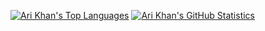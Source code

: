 [![Ari Khan's Top Languages](https://github-readme-stats.vercel.app/api/top-langs/?username=Proking4444&size_weight=0.5&count_weight=0.5&langs_count=24&layout=compact)](https://github.com/Proking4444)
[![Ari Khan's GitHub Statistics](https://github-readme-stats.vercel.app/api?username=Proking4444)](https://github.com/Proking4444)
#
